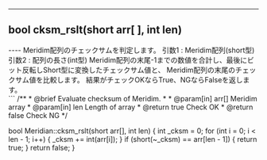 ----  
<h2> <b>bool cksm_rslt(short arr[ ], int len)</b>  </h2>
----  
Meridim配列のチェックサムを判定します。  
引数1 : Meridim配列(short型)
引数2 : 配列の長さ(int型)
Meridim配列の末尾-1までの数値を合計し、最後にビット反転しShort型に変換したチェックサム値と、  
Meridim配列の末尾のチェックサム値を比較します。  
結果がチェックOKならTrue、NGならFalseを返します。  
  
<br>  
```
/**
 * @brief Evaluate checksum of Meridim.
 *
 * @param[in] arr[] Meridim array
 * @param[in] len Length of array
 * @return true Check OK
 * @return false Check NG
 */

bool Meridian::cksm_rslt(short arr[], int len)
{
    int _cksm = 0;
    for (int i = 0; i < len - 1; i++)
    {
        _cksm += int(arr[i]);
    }
    if (short(~_cksm) == arr[len - 1])
    {
        return true;
    }
    return false;
}
```